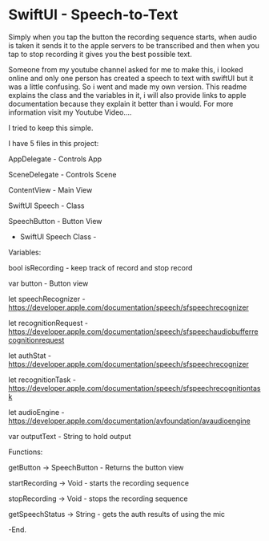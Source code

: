 # SwiftUI - Speech-to-Text

Simply when you tap the button the recording sequence starts, when audio is taken it sends it to the apple servers to be transcribed and then when you tap to stop recording it gives you the best possible text.

Someone from my youtube channel asked for me to make this, i looked online and only one person has created a speech to text with swiftUI but it was a little confusing. So i went and made my own version. This readme explains the class and the variables in it, i will also provide links to apple documentation because they explain it better than i would. For more information visit my Youtube Video....



I tried to keep this simple.


I have 5 files in this project:


AppDelegate - Controls App

SceneDelegate - Controls Scene

ContentView - Main View

SwiftUI Speech - Class

SpeechButton - Button View


- SwiftUI Speech Class -


Variables:


bool isRecording - keep track of record and stop record

var button - Button view

let speechRecognizer - https://developer.apple.com/documentation/speech/sfspeechrecognizer

let recognitionRequest - https://developer.apple.com/documentation/speech/sfspeechaudiobufferrecognitionrequest

let authStat - https://developer.apple.com/documentation/speech/sfspeechrecognizer

let recognitionTask - https://developer.apple.com/documentation/speech/sfspeechrecognitiontask

let audioEngine - https://developer.apple.com/documentation/avfoundation/avaudioengine

var outputText - String to hold output



Functions:

getButton -> SpeechButton - Returns the button view

startRecording -> Void - starts the recording sequence

stopRecording -> Void - stops the recording sequence

getSpeechStatus -> String - gets the auth results of using the mic


-End.
